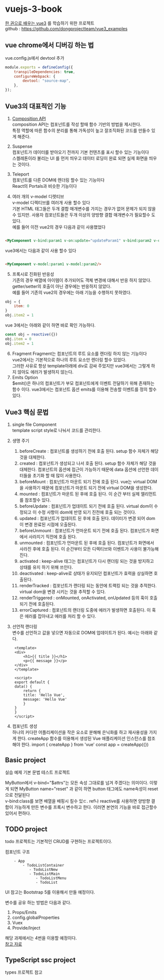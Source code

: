 # vuejs-3-book

[한 권으로 배우는 vue3](http://www.yes24.com/Product/Goods/103336234) 를 학습하기 위한 프로젝트  
github : https://github.com/dongprojectteam/vue3_examples

## vue chrome에서 디버깅 하는 법

vue.config.js에서 devtool 추가

```js
module.exports = defineConfig({
    transpileDependencies: true,
    configureWebpack: {
        devtool: "source-map",
    },
});
```

## Vue3의 대표적인 기능

1. [Composition API](https://kyounghwan01.github.io/blog/Vue/vue3/composition-api/#composition-api%E1%84%80%E1%85%A1-%E1%84%82%E1%85%A1%E1%84%8B%E1%85%A9%E1%84%80%E1%85%A6-%E1%84%83%E1%85%AC%E1%86%AB-%E1%84%87%E1%85%A2%E1%84%80%E1%85%A7%E1%86%BC)  
   composition API는 컴포넌트를 작성 할때 함수 기반의 방법을 제시한다.  
   특정 역할에 따른 함수의 분리를 통해 가독성이 높고 잘조직화된 코드를 만들수 있게 해준다.

2. Suspense  
   컴포넌트가 데이터를 받아오기 전까지 기본 컨텐츠를 표시 할수 있는 기능이다  
   스켈레톤이라 불리는 UI 를 먼저 띄우고 데이터 로딩이 완료 되면 실제 화면을 띄우는 것이다.
3. Teleport  
   컴포넌트를 다른 DOM에 렌더링 할수 있는 기능이다  
   React의 Portals과 비슷한 기능이다
4. 여러 개의 v-model 디렛티브  
   v-model 디렉티브를 여러개 사용 할수 있다  
   기본 HTML 태그들은 두개 결합 매개변수를 가지는 경우가 없어 문제가 되지 않을수 있지만. 사용자 컴포넌트들은 두개 이상의 양방향 결합 매개변수가 필요할수 도 있다.  
   예를 들어 이전 vue2의 경우 다음과 같이 사용했었다

```html

<MyComponent v-bind:param1 v-on:update="updateParam1" v-bind:param2 v-on:update="updateParam2"/>
```  

vue3에서는 다음과 같이 사용 할수 있다

```html

<MyComponent v-model:param1 v-model:param2/>
```

5. 프록시로 진화된 반응성  
   기존의 경우 배열에 아이템이 추가되어도 객체 변경에 대해서 반응 하지 않았다. getter/setter의 호출이 아닌 경우에는 반응하지 않았다.  
   예를 들어 기존의 vue2의 경우에는 아래 기능을 수행하지 못하였다.

```js
obj = {
    item: 0
}
obj.item2 = 1
```

vue 3에서는 아래와 같이 하면 바로 확인 가능하다.

```js
const obj = reactive({})
obj.item = 0
obj.item2 = 1
```

6. Fragment
   Fragment는 컴포넌트의 루트 요소를 렌더링 하지 않는 기능이다  
   vue2에서는 기본적으로 하나의 루트 요소만 렌더링 할수 있었다.  
   그러한 사유로 항상 template아래에 div로 감싸 주었지만 vue3에서는 그렇게 하지 않아도 에러가 발생하지 않는다.
7. Emits Option  
   $emit()은 하나의 컴포넌트가 부모 컴포넌트에게 이벤트 전달하기 위해 존재하는 함수 이다. vue3에서는 컴포넌트 옵션 emits를 이용해 전송할 이벤트를 정의 할수 있다.

## Vue3 핵심 문법

1. single file Component  
   template script style로 나눠서 코드를 관리한다.
2. 생명 주기
    1. beforeCreate : 컴포넌트를 생성하기 전에 호출 된다. setup 함수 자체가 해당 것을 대체한다.
    2. created : 컴포넌트가 생성되고 나서 호출 된다. setup 함수 자체가 해당 것을 대체한다. 컴포넌트의 옵션에 접근이 가능하기 때문에 data 옵션에 선언한 데이터들을 초기화 할 때 많이
       사용한다.
    3. beforeMount : 컴포넌트가 마운트 되기 전에 호출 된다. vue는 virtual DOM을 사용하기 때문에 컴포넌트가 마운트 되기 전에 virtual DOM을 생성한다.
    4. mounted : 컴포넌트가 마운트 된 후에 호출 된다. 이 순간 부터 실제 엘리먼트를 참조할수 있다.
    5. beforeUpdate : 컴포넌트가 업데이트 되기 전에 호출 된다. virtual dom이 수정되고 이 수정 사항이 dom에 반영 되기 진전에 호출 되는 것이다.
    6. updated : 컴포넌트가 업데이트 된 후에 호출 된다. 데이터가 변경 되어 dom이 변경 완료된 시점에 오출된다.
    7. beforeUnmount : 컴포넌트가 언마운트 되기 전에 호출 된다. 컴포넌트가 화면에서 사라지기 직전에 호출 된다.
    8. unmounted : 컴포넌트가 언마운트 된 후에 호출 된다. 컴포넌트가 화면에서 사라진 후에 호출 된다. 이 순간부터 모든 디렉티브와 이벤트가 사용이 불가능해 진다.
    9. activated : keep-alive 태그는 컴포넌트가 다시 랜더링 되는 것을 방지하고 상태를 유지 하기 위해 쓰인다.
    10. deactivated : keep-alive로 상태가 유지되던 컴포넌트가 효력을 상실하면 호출된다.
    11. renderTracked : 컴포넌트가 랜더링 되는 동안에 트랙킹 되는 것을 추적한다. virtual dom을 변경 시키는 것을 추적할 수 있다.
    12. renderTriggered : onMounted, onActivated, onUpdated 등의 훅이 호출되기 전에 호출된다.
    13. errorCaptured : 컴포넌트의 랜더링 도중에 에러가 발생하면 호출된다. 이 훅은 에러를 잡아내고 에러를 처리 할 수 있다.
3. 선언적 랜더링  
   변수를 선언하고 값을 넣으면 자동으로 DOM에 업데이트가 된다. 예시는 아래와 같다.

        <template>
        <div>
            <h1>{{ title }}</h1>
            <p>{{ message }}</p>
        </div>
        </template>
        
        <script>
        export default {
        data() {
            return {
            title: 'Hello Vue',
            message: 'Hello Vue'
            }
        }
        }
        </script>

4. 컴포넌트 생성  
   하나의 커다란 어플리케이션을 작은 요소로 분해해 은닉화를 하고 재사용성을 가지게 한다. createApp 함수를 이용해서 생성된 Vue 애플리케이션 인스턴스를 참조해야 한다.
   import { createApp } from 'vue'
   const app = createApp({})

## Basic project

실습 예제 기본 문법 테스트 프로젝트

MyButton에서 v-bind="$attrs"는 모든 속성 그대로를 넘겨 주겠다는 의미이다. 이렇게 되면 MyButton name="reset" 과 같이 하면 button 태그에도 name속성이 reset으로
전달된다  
v-bind:class를 보면 배열을 배핑시 킬수 있ㄷ. ref나 reactive를 사용하면 양방향 결합이 가능하게 만든 변수를 프록시 변수하고 한다. 이러면 본연의 기능을 바로 접근할수 있어서 편하다.

## TODO project

todo 프로젝트는 기본적인 CRUD를 구현하는 프로젝트이다.

컴포넌트 구조

        - App
            - TodoListContainer
               - TodoListNew
               - TodoListMain
                  - TodoListMenu
                  - TodoList

UI 참고는 Bootstrap 5를 이용해서 만들 예정이다.

변수를 공유 하는 방법은 다음과 같다.

1. Props/Emits
2. config.globalProperties
3. Vuex
4. Provide/Inject

해당 과제에서는 4번을 이용할 예정이다.  
[참고 자료](https://v3.ko.vuejs.org/guide/component-provide-inject.html)

## TypeScript ssc project

types 프로젝트 참고
